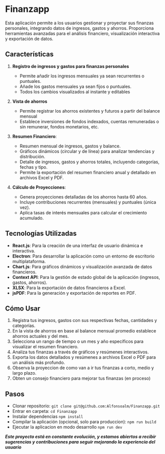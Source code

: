# Finanzapp

Esta aplicación permite a los usuarios gestionar y proyectar sus finanzas personales, integrando datos de ingresos, gastos y ahorros. Proporciona herramientas avanzadas para el análisis financiero, visualización interactiva y exportación de datos.

## Características
1. **Registro de ingresos y gastos para finanzas personales**
   - Permite añadir los ingresos mensuales ya sean recurrentes o puntuales.
   - Añade los gastos mensuales ya sean fijos o puntuales.
   - Todos los cambios visualizados al instante y editables

2. **Vista de ahorros**
   - Permite registrar los ahorros existentes y futuros a partir del balance mensual
   - Establece inversiones de fondos indexados, cuentas remuneradas o sin remunerar, fondos monetarios, etc.

3. **Resumen Financiero**:
   - Resumen mensual de ingresos, gastos y balance.
   - Gráficos dinámicos (circular y de línea) para analizar tendencias y distribución.
   - Detalle de ingresos, gastos y ahorros totales, incluyendo categorías, fechas y tipo.
   - Permite la exportación del resumen financiero anual y detallado en archivos Excel y PDF.

4. **Cálculo de Proyecciones**:
   - Genera proyecciones detalladas de los ahorros hasta 60 años.
   - Incluye contribuciones recurrentes (mensuales) y puntuales (única vez).
   - Aplica tasas de interés mensuales para calcular el crecimiento acumulado.

## Tecnologías Utilizadas
- **React.js**: Para la creación de una interfaz de usuario dinámica e interactiva.
- **Electron**: Para desarrollar la aplicación como un entorno de escritorio multiplataforma.
- **Chart.js**: Para gráficos dinámicos y visualización avanzada de datos financieros.
- **Context API**: Para la gestión de estado global de la aplicación (ingresos, gastos, ahorros).
- **XLSX**: Para la exportación de datos financieros a Excel.
- **jsPDF**: Para la generación y exportación de reportes en PDF.

## Cómo Usar
1. Registra tus ingresos, gastos con sus respectivas fechas, cantidades y categorías.
2. En la vista de ahorros en base al balance mensual promedio establece ahorros actuales y del mes.
3. Selecciona un rango de tiempo o un mes y año específicos para visualizar el resumen financiero.
4. Analiza tus finanzas a través de gráficos y resúmenes interactivos.
5. Exporta los datos detallados y resúmenes a archivos Excel o PDF para un análisis más profundo.
6. Observa la proyeccion de como van a ir tus finanzas a corto, medio y largo plazo.
7. Obten un consejo financiero para mejorar tus finanzas (en proceso)

## Pasos
- Clonar repositorio: 
`git clone git@github.com:Alfonsoalm/Finanzapp.git`
- Entrar en carpeta:
`cd Finanzapp`
- Instalar dependencias
`npm install`
- Compilar la aplicación (opcional, solo para produccion):
`npm run build`
- Ejecutar la aplicacion en modo desarrollo
`npm run dev`

***Este proyecto está en constante evolución, y estamos abiertos a recibir sugerencias y contribuciones para seguir mejorando la experiencia del usuario***
